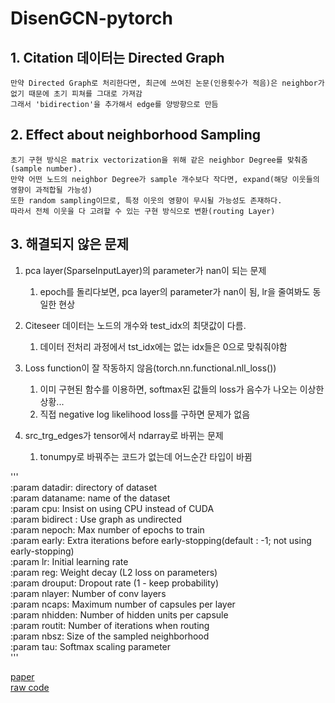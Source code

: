 # DisenGCN-pytorch
## 1. Citation 데이터는 Directed Graph   
    만약 Directed Graph로 처리한다면, 최근에 쓰여진 논문(인용횟수가 적음)은 neighbor가 없기 때문에 초기 피쳐를 그대로 가져감  
    그래서 'bidirection'을 추가해서 edge를 양방향으로 만듬

## 2. Effect about neighborhood Sampling   
    초기 구현 방식은 matrix vectorization을 위해 같은 neighbor Degree를 맞춰줌(sample number).
    만약 어떤 노드의 neighbor Degree가 sample 개수보다 작다면, expand(해당 이웃들의 영향이 과적합될 가능성)
    또한 random sampling이므로, 특정 이웃의 영향이 무시될 가능성도 존재하다.
    따라서 전체 이웃을 다 고려할 수 있는 구현 방식으로 변환(routing Layer)

## 3. 해결되지 않은 문제   
1) pca layer(SparseInputLayer)의 parameter가 nan이 되는 문제   
   1) epoch를 돌리다보면, pca layer의 parameter가 nan이 됨, lr을 줄여봐도 동일한 현상

2) Citeseer 데이터는 노드의 개수와 test_idx의 최댓값이 다름.
   1) 데이터 전처리 과정에서 tst_idx에는 없는 idx들은 0으로 맞춰줘야함

3) Loss function이 잘 작동하지 않음(torch.nn.functional.nll_loss())
   1) 이미 구현된 함수를 이용하면, softmax된 값들의 loss가 음수가 나오는 이상한 상황...
   2) 직접 negative log likelihood loss를 구하면 문제가 없음

4) src_trg_edges가 tensor에서 ndarray로 바뀌는 문제
   1) tonumpy로 바꿔주는 코드가 없는데 어느순간 타입이 바뀜 


'''   
    :param datadir: directory of dataset   
    :param dataname: name of the dataset   
    :param cpu: Insist on using CPU instead of CUDA   
    :param bidirect : Use graph as undirected   
    :param nepoch: Max number of epochs to train   
    :param early: Extra iterations before early-stopping(default : -1; not using early-stopping)   
    :param lr: Initial learning rate   
    :param reg: Weight decay (L2 loss on parameters)   
    :param drouput: Dropout rate (1 - keep probability)     
    :param nlayer: Number of conv layers   
    :param ncaps: Maximum number of capsules per layer   
    :param nhidden: Number of hidden units per capsule   
    :param routit: Number of iterations when routing   
    :param nbsz: Size of the sampled neighborhood   
    :param tau: Softmax scaling parameter   
'''

[paper](https://jianxinma.github.io/assets/DisenGCN.pdf)   
[raw code](https://jianxinma.github.io/assets/DisenGCN-py3.zip)
